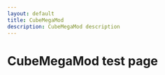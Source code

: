 ```yaml
---
layout: default
title: CubeMegaMod
description: CubeMegaMod description
---
```


# CubeMegaMod test page
